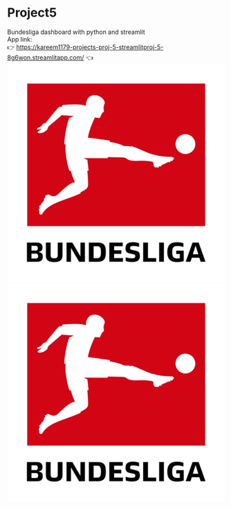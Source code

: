 # Project5
Bundesliga dashboard with python and streamlit
<br /> App link: 
<br /> :point_right: https://kareem1179-projects-proj-5-streamlitproj-5-8g6won.streamlitapp.com/ :point_left:
![](./bundesliga_logo.png)
<img width="800" src="./bundesliga_logo.png">
